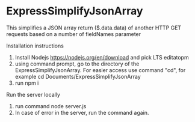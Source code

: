 # ExpressSimplifyJsonArray
This simplifies a JSON array return ($.data.data) of another HTTP GET requests based on a number of fieldNames parameter

Installation instructions
1. Install Nodejs https://nodejs.org/en/download and pick LTS editatopm
2. using command prompt, go to the directory of the ExpressSimplifyJsonArray. For easier access use command "cd", for example cd Documents/ExpressSimplifyJsonArray
3. run npm i

Run the server locally
1. run command node server.js
2. In case of error in the server, run the command again.
